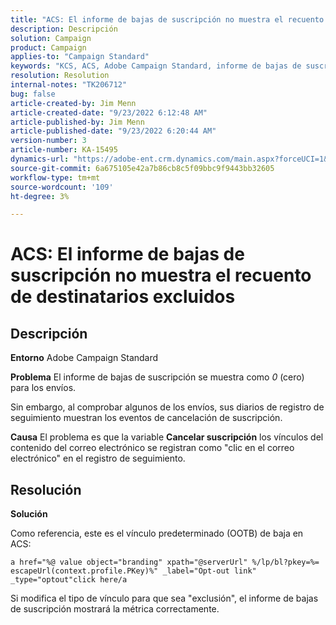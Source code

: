 ```yaml
---
title: "ACS: El informe de bajas de suscripción no muestra el recuento de destinatarios excluidos"
description: Descripción
solution: Campaign
product: Campaign
applies-to: "Campaign Standard"
keywords: "KCS, ACS, Adobe Campaign Standard, informe de bajas de suscripción, evento de seguimiento de exclusión, destinatarios, OOTB"
resolution: Resolution
internal-notes: "TK206712"
bug: false
article-created-by: Jim Menn
article-created-date: "9/23/2022 6:12:48 AM"
article-published-by: Jim Menn
article-published-date: "9/23/2022 6:20:44 AM"
version-number: 3
article-number: KA-15495
dynamics-url: "https://adobe-ent.crm.dynamics.com/main.aspx?forceUCI=1&pagetype=entityrecord&etn=knowledgearticle&id=f2e984be-063b-ed11-9db1-0022480866ad"
source-git-commit: 6a675105e42a7b86cb8c5f09bbc9f9443bb32605
workflow-type: tm+mt
source-wordcount: '109'
ht-degree: 3%

---
```


# ACS: El informe de bajas de suscripción no muestra el recuento de destinatarios excluidos

## Descripción


<b>Entorno</b>
Adobe Campaign Standard

<b>Problema</b>
El informe de bajas de suscripción se muestra como *0* (cero) para los envíos.

Sin embargo, al comprobar algunos de los envíos, sus diarios de registro de seguimiento muestran los eventos de cancelación de suscripción.

<b>Causa</b>
El problema es que la variable <b>Cancelar suscripción</b> los vínculos del contenido del correo electrónico se registran como &quot;clic en el correo electrónico&quot; en el registro de seguimiento.


## Resolución


<b>Solución</b>

Como referencia, este es el vínculo predeterminado (OOTB) de baja en ACS:


```
a href="%@ value object="branding" xpath="@serverUrl" %/lp/bl?pkey=%= escapeUrl(context.profile.PKey)%" _label="Opt-out link" _type="optout"click here/a
```


Si modifica el tipo de vínculo para que sea &quot;exclusión&quot;, el informe de bajas de suscripción mostrará la métrica correctamente.
